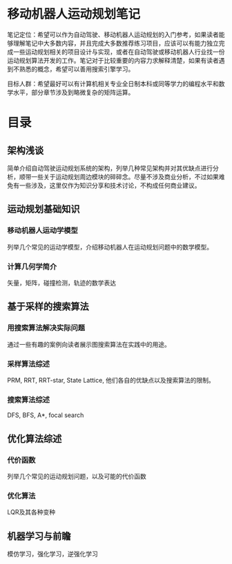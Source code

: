 # 移动机器人运动规划笔记

笔记定位：希望可以作为自动驾驶、移动机器人运动规划的入门参考，如果读者能够理解笔记中大多数内容，并且完成大多数推荐练习项目，应该可以有能力独立完成一些运动规划相关的项目设计与实现，或者在自动驾驶或移动机器人行业找一份运动规划算法开发的工作。笔记对于比较重要的内容力求解释清楚，如果有读者遇到不熟悉的概念，希望可以善用搜索引擎学习。

目标人群：希望最好可以有计算机相关专业全日制本科或同等学力的编程水平和数学水平，部分章节涉及到略微复杂的矩阵运算。

# 目录

## 架构浅谈

简单介绍自动驾驶运动规划系统的架构，列举几种常见架构并对其优缺点进行分析，顺带一些关于运动规划周边模块的碎碎念。尽量不涉及商业分析，不过如果难免有一些涉及，这里仅作为知识分享和技术讨论，不构成任何商业建议。

## 运动规划基础知识

### 移动机器人运动学模型

列举几个常见的运动学模型，介绍移动机器人在运动规划问题中的数学模型。

### 计算几何学简介

矢量，矩阵，碰撞检测，轨迹的数学表达

## 基于采样的搜索算法

### 用搜索算法解决实际问题

通过一些有趣的案例向读者展示图搜索算法在实践中的用途。

### 采样算法综述

PRM, RRT, RRT-star, State Lattice, 他们各自的优缺点以及搜索算法的限制。

### 搜索算法综述

DFS, BFS, A*, focal search

## 优化算法综述

### 代价函数

列举几个常见的运动规划问题，以及可能的代价函数

### 优化算法

LQR及其各种变种

## 机器学习与前瞻

模仿学习，强化学习，逆强化学习
